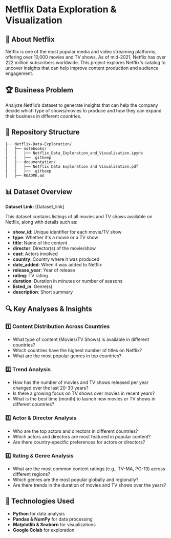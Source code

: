 # Netflix Data Exploration & Visualization

## 📌 About Netflix
Netflix is one of the most popular media and video streaming platforms, offering over 10,000 movies and TV shows. As of mid-2021, Netflix has over 222 million subscribers worldwide. This project explores Netflix's catalog to uncover insights that can help improve content production and audience engagement.

## 🏆 Business Problem
Analyze Netflix’s dataset to generate insights that can help the company decide which type of shows/movies to produce and how they can expand their business in different countries.

## 📂 Repository Structure
```
├── Netflix-Data-Exploration/
│   ├── notebooks/                 
│   │   ├── Netflix_Data_Exploration_and_Visualisation.ipynb
|   |   ├── .gitkeep
│   ├── documentation/             
│   │   ├── Netflix Data Exploration and Visualisation.pdf
|   |   ├── .gitkeep
│   ├── README.md
```
## 📊 Dataset Overview
**Dataset Link:** [Dataset_link]

This dataset contains listings of all movies and TV shows available on Netflix, along with details such as:
- **show_id**: Unique identifier for each movie/TV show
- **type**: Whether it's a movie or a TV show
- **title**: Name of the content
- **director**: Director(s) of the movie/show
- **cast**: Actors involved
- **country**: Country where it was produced
- **date_added**: When it was added to Netflix
- **release_year**: Year of release
- **rating**: TV rating
- **duration**: Duration in minutes or number of seasons
- **listed_in**: Genre(s)
- **description**: Short summary

## 🔍 Key Analyses & Insights

### 1️⃣ Content Distribution Across Countries  
- What type of content (Movies/TV Shows) is available in different countries?  
- Which countries have the highest number of titles on Netflix?  
- What are the most popular genres in top countries?  

### 2️⃣ Trend Analysis  
- How has the number of movies and TV shows released per year changed over the last 20-30 years?  
- Is there a growing focus on TV shows over movies in recent years?  
- What is the best time (month) to launch new movies or TV shows in different countries?  

### 3️⃣ Actor & Director Analysis  
- Who are the top actors and directors in different countries?  
- Which actors and directors are most featured in popular content?  
- Are there country-specific preferences for actors or directors?  

### 4️⃣ Rating & Genre Analysis  
- What are the most common content ratings (e.g., TV-MA, PG-13) across different regions?  
- Which genres are the most popular globally and regionally?  
- Are there trends in the duration of movies and TV shows over the years?  


## 🔧 Technologies Used
- **Python** for data analysis
- **Pandas & NumPy** for data processing
- **Matplotlib & Seaborn** for visualizations
- **Google Colab** for exploration

